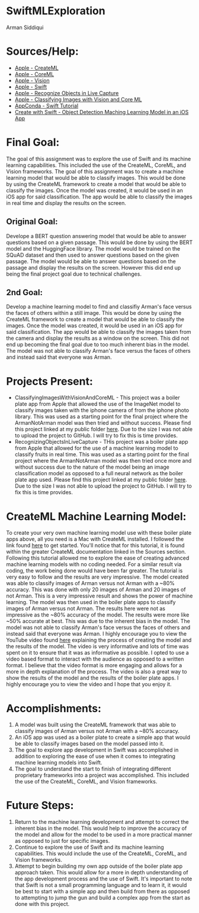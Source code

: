 # SwiftMLExploration
Arman Siddiqui

# Sources/Help:
- [Apple - CreateML](https://developer.apple.com/documentation/createml/creating-an-image-classifier-model)
- [Apple - CoreML](https://developer.apple.com/documentation/coreml)
- [Apple - Vision](https://developer.apple.com/documentation/vision)
- [Apple - Swift](https://developer.apple.com/swift/)
- [Apple - Recognize Objects in Live Capture](https://developer.apple.com/documentation/vision/recognizing_objects_in_live_capture)
- [Apple - Classifying Images with Vision and Core ML](https://developer.apple.com/documentation/vision/classifying_images_with_vision_and_core_ml)
- [AppConda - Swift Tutorial](https://www.appcoda.com/learnuikit/build-your-first-app.html)
- [Create with Swift - Object Detection Maching Learning Model in an iOS App](https://www.createwithswift.com/tutorial-core-ml-using-an-object-detection-machine-learning-model-in-an-ios-app/)

# Final Goal:
The goal of this assignment was to explore the use of Swift and its machine learning capabilities. This included the use of the CreateML, CoreML, and Vision frameworks. The goal of this assignment was to create a machine learning model that would be able to classify images. This would be done by using the CreateML framework to create a model that would be able to classify the images. Once the model was created, it would be used in an iOS app for said classification. The app would be able to classify the images in real time and display the results on the screen.

## Original Goal:
Develope a BERT question answering model that would be able to answer questions based on a given passage. This would be done by using the BERT model and the HuggingFace library. The model would be trained on the SQuAD dataset and then used to answer questions based on the given passage. The model would be able to answer questions based on the passage and display the results on the screen. However this did end up being the final project goal due to technical challenges.

## 2nd Goal:
Develop a machine learning model to find and classifiy Arman's face versus the faces of others within a still image. This would be done by using the CreateML framework to create a model that would be able to classify the images. Once the model was created, it would be used in an iOS app for said classification. The app would be able to classify the images taken from the camera and display the results as a window on the screen. This did not end up becoming the final goal due to too much inherent bias in the model. The model was not able to classify Arman's face versus the faces of others and instead said that everyone was Arman.

# Projects Present:
- ClassifyingImagesWithVisionAndCoreML - This project was a boiler plate app from Apple that allowed the use of the ImageNet model to classify images taken with the iphone camera of from the iphone photo library. This was used as a starting point for the final project where the ArmanNotArman model was then tried and without success. Please find this project linked at my public folder [here](https://1drv.ms/u/s!Al15pC5iYlRmhNYu-jlD_vy3_pQj5g?e=U6zhMM). Due to the size I was not able to upload the project to GitHub. I will try to fix this is time provides.
- RecognizingObjectsInLiveCapture - THis project was a boiler plate app from Apple that allowed for the use of a machine learning model to classify fruits in real time. This was used as a starting point for the final project where the ArmanNotArman model was then tried once more and without success due to the nature of the model being an image classification model as opposed to a full neural network as the boiler plate app used. Please find this project linked at my public folder [here](https://1drv.ms/u/s!Al15pC5iYlRmhNYu-jlD_vy3_pQj5g?e=U6zhMM). Due to the size I was not able to upload the project to GitHub. I will try to fix this is time provides.

# CreateML Machine Learning Model:
To create your very own machine learning model use with these boiler plate apps above, all you need is a Mac with CreateML installed. I followed the link found [here](https://developer.apple.com/documentation/createml/creating-an-image-classifier-model) to get started. You'll notice that for this tutorial, it is found within the greater CreateML documentation linked in the Sources section. Following this tutorial allowed me to explore the ease of creating advanced machine learning models with no coding needed. For a similar result via coding, the work being done would have been far greater. The tutorial is very easy to follow and the results are very impressive. The model created was able to classify images of Arman versus not Arman with a ~80% accuracy. This was done with only 20 images of Arman and 20 images of not Arman. This is a very impressive result and shows the power of machine learning. The model was then used in the boiler plate apps to classify images of Arman versus not Arman. The results here were not as impressive as the ~80% accuracy of the model. The results were more like ~50% accurate at best. This was due to the inherent bias in the model. The model was not able to classify Arman's face versus the faces of others and instead said that everyone was Arman. I highly encourage you to view the YouTube video found [here](https://www.youtube.com/watch?v=-xXgYEuLU7c) explaining the process of creating the model and the results of the model. The video is very informative and lots of time was spent on it to ensure that it was as informative as possible. I opted to use a video based format to interact with the audience as opposed to a written format. I believe that the video format is more engaging and allows for a more in depth explanation of the process. The video is also a great way to show the results of the model and the results of the boiler plate apps. I highly encourage you to view the video and I hope that you enjoy it.

# Accomplishments:
1. A model was built using the CreateML framework that was able to classify images of Arman versus not Arman with a ~80% accuracy.
2. An iOS app was used as a boiler plate to create a simple app that would be able to classify images based on the model passed into it.
3. The goal to explore app development in Swift was accomplished in addition to exploring the ease of use when it comes to integrating machine learning models into Swift.
4. The goal to understand the start to finish of integrating different proprietary frameworks into a project was accomplished. This included the use of the CreateML, CoreML, and Vision frameworks.

# Future Steps:
1. Return to the machine learning development and attempt to correct the inherent bias in the model. This would help to improve the accuracy of the model and allow for the model to be used in a more practical manner as opposed to just for specific images. 
2. Continue to explore the use of Swift and its machine learning capabilities. This would include the use of the CreateML, CoreML, and Vision frameworks. 
3. Attempt to begin building my own app outside of the boiler plate app approach taken. This would allow for a more in depth understanding of the app development process and the use of Swift. It's important to note that Swift is not a small programming language and to learn it, it would be best to start with a simple app and then build from there as opposed to attempting to jump the gun and build a complex app from the start as done with this project.